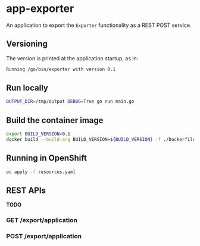 # app-exporter
An application to export the `Exporter` functionality as a REST POST service.

## Versioning
The version is printed at the application startup, as in:
```bash
Running /go/bin/exporter with version 0.1
```

## Run locally
```bash
OUTPUT_DIR=/tmp/output DEBUG=True go run main.go
```

## Build the container image
```bash
export BUILD_VERSION=0.1
docker build --build-arg BUILD_VERSION=${BUILD_VERSION} -f ./Dockerfile -t quay.io/ecosystem-appeng/saasi-app-exporter:0.1 .
```

## Running in OpenShift
```bash
oc apply -f resources.yaml
```

## REST APIs 
**TODO**
### GET /export/application
### POST /export/application
